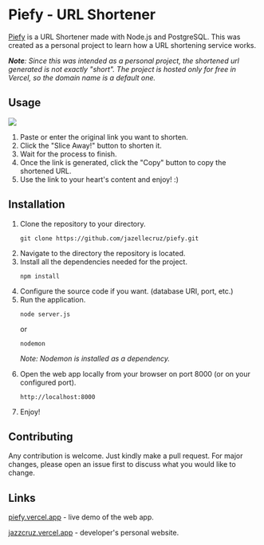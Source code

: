 # Piefy - URL Shortener

[Piefy](https://piefy.vercel.app) is a URL Shortener made with Node.js and PostgreSQL. This was created as a personal project to learn how a URL shortening service works.

****Note***: Since this was intended as a personal project, the shortened url generated is not exactly "short". The project is hosted only for free in Vercel, so the domain name is a default one.* 


## Usage
<img src="https://i.imgur.com/U2bQVmE.gif">

<ol>
  <li>Paste or enter the original link you want to shorten.</li>
  <li>Click the "Slice Away!" button to shorten it.</li>
  <li>Wait for the process to finish.</li>
  <li>Once the link is generated, click the "Copy" button to copy the shortened URL.</li>
  <li>Use the link to your heart's content and enjoy! :)</li>
</ol>


## Installation

<ol>
 <li>Clone the repository to your directory.</li>
 
 ```shell
 git clone https://github.com/jazellecruz/piefy.git
 ```
<li>Navigate to the directory the repository is located.</li>
<li>Install all the dependencies needed for the project.</li>

 ```shell
 npm install
 ```

 <li>Configure the source code if you want. (database URI, port, etc.)</li>
 <li>Run the application.</li>
 
 ```shell
 node server.js
 ```
 or

 ```shell
 nodemon
 ```
 *Note: Nodemon is installed as a dependency.*

 <li>Open the web app locally from your browser on port 8000 (or on your configured port). </li>
 
  ```shell
 http://localhost:8000
 ```

 <li>Enjoy!</li>
</ol>

## Contributing

Any contribution is welcome. Just kindly make a pull request. For major changes, please open an issue first to discuss what you would like to change.


## Links
[piefy.vercel.app](https://piefy.vercel.app) - live demo of the web app.

[jazzcruz.vercel.app](https://jazzcruz.vercel.app) - developer's personal website.

